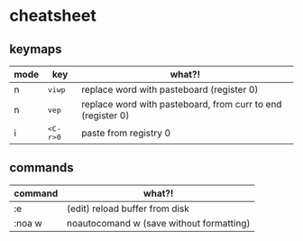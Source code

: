 # cheatsheet

## keymaps

| mode | key | what?! |
| --- | --- | ------ |
| n | <kbd>viwp</kbd> | replace word with pasteboard (register 0) |
| n | <kbd>vep</kbd> | replace word with pasteboard, from curr to end (register 0) |
| i | <kbd>\<C-r\>0</kbd> | paste from registry 0 |

## commands

| command | what?! |
| --- | --- |
| :e | (edit) reload buffer from disk |
| :noa w | noautocomand w (save without formatting) |
